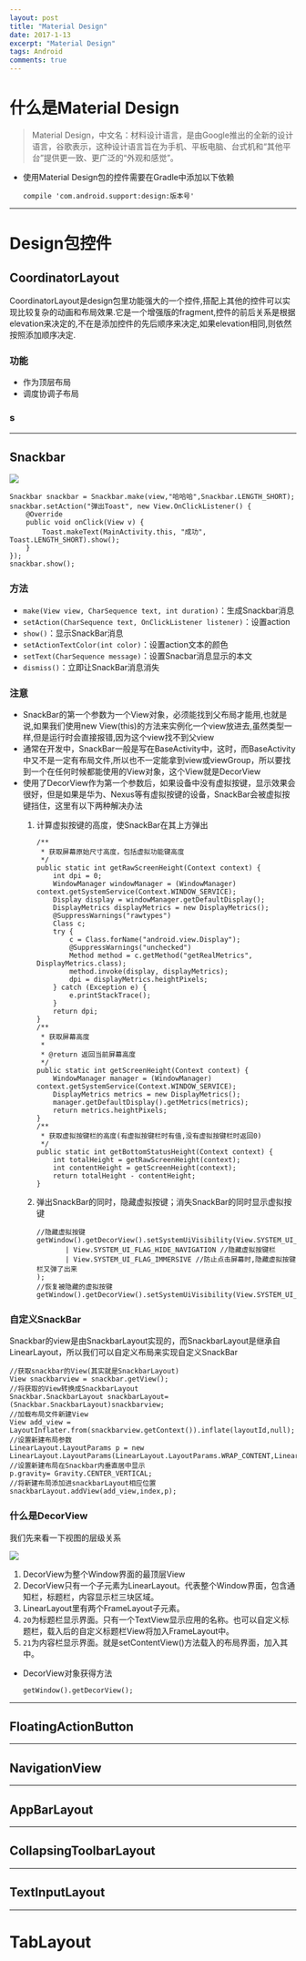 ```yaml
---
layout: post
title: "Material Design"
date: 2017-1-13
excerpt: "Material Design"
tags: Android
comments: true
---
```


# 什么是Material Design
>Material Design，中文名：材料设计语言，是由Google推出的全新的设计语言，谷歌表示，这种设计语言旨在为手机、平板电脑、台式机和“其他平台”提供更一致、更广泛的“外观和感觉”。

- 使用Material Design包的控件需要在Gradle中添加以下依赖

	```
	compile 'com.android.support:design:版本号'
	```

***

# Design包控件

## CoordinatorLayout
CoordinatorLayout是design包里功能强大的一个控件,搭配上其他的控件可以实现比较复杂的动画和布局效果.它是一个增强版的fragment,控件的前后关系是根据elevation来决定的,不在是添加控件的先后顺序来决定,如果elevation相同,则依然按照添加顺序决定.

### 功能
- 作为顶层布局
- 调度协调子布局

### s

***

## Snackbar
![](http://i1.piimg.com/567571/495ccc6f9c38875a.png)

```
Snackbar snackbar = Snackbar.make(view,"哈哈哈",Snackbar.LENGTH_SHORT);
snackbar.setAction("弹出Toast", new View.OnClickListener() {
    @Override
    public void onClick(View v) {
        Toast.makeText(MainActivity.this, "成功", Toast.LENGTH_SHORT).show();
    }
});
snackbar.show();
```
### 方法
- ``make(View view, CharSequence text, int duration)``：生成Snackbar消息
- ``setAction(CharSequence text, OnClickListener listener)``：设置action
- ``show()``：显示SnackBar消息
- ``setActionTextColor(int color)``：设置action文本的颜色
- ``setText(CharSequence message)``：设置Snacbar消息显示的本文
- ``dismiss()``：立即让SnackBar消息消失

### 注意
- SnackBar的第一个参数为一个View对象，必须能找到父布局才能用,也就是说,如果我们使用new View(this)的方法来实例化一个view放进去,虽然类型一样,但是运行时会直接报错,因为这个view找不到父view
- 通常在开发中，SnackBar一般是写在BaseActivity中，这时，而BaseActivity中又不是一定有布局文件,所以也不一定能拿到view或viewGroup，所以要找到一个在任何时候都能使用的View对象，这个View就是DecorView
- 使用了DecorView作为第一个参数后，如果设备中没有虚拟按键，显示效果会很好，但是如果是华为、Nexus等有虚拟按键的设备，SnackBar会被虚拟按键挡住，这里有以下两种解决办法
	1. 计算虚拟按键的高度，使SnackBar在其上方弹出
		
		```
		/**
		 * 获取屏幕原始尺寸高度，包括虚拟功能键高度
		 */
		public static int getRawScreenHeight(Context context) {
		    int dpi = 0;
		    WindowManager windowManager = (WindowManager) context.getSystemService(Context.WINDOW_SERVICE);
		    Display display = windowManager.getDefaultDisplay();
		    DisplayMetrics displayMetrics = new DisplayMetrics();
		    @SuppressWarnings("rawtypes")
		    Class c;
		    try {
		        c = Class.forName("android.view.Display");
		        @SuppressWarnings("unchecked")
		        Method method = c.getMethod("getRealMetrics", DisplayMetrics.class);
		        method.invoke(display, displayMetrics);
		        dpi = displayMetrics.heightPixels;
		    } catch (Exception e) {
		        e.printStackTrace();
		    }
		    return dpi;
		}
		/**
		 * 获取屏幕高度
		 *
		 * @return 返回当前屏幕高度
		 */
		public static int getScreenHeight(Context context) {
		    WindowManager manager = (WindowManager) context.getSystemService(Context.WINDOW_SERVICE);
		    DisplayMetrics metrics = new DisplayMetrics();
		    manager.getDefaultDisplay().getMetrics(metrics);
		    return metrics.heightPixels;
		}
		/**
		 * 获取虚拟按键栏的高度(有虚拟按键栏时有值,没有虚拟按键栏时返回0)
		 */
		public static int getBottomStatusHeight(Context context) {
		    int totalHeight = getRawScreenHeight(context);
		    int contentHeight = getScreenHeight(context);
		    return totalHeight - contentHeight;
		}
		```
		
	2. 弹出SnackBar的同时，隐藏虚拟按键；消失SnackBar的同时显示虚拟按键
		
		```
		//隐藏虚拟按键  
       getWindow().getDecorView().setSystemUiVisibility(View.SYSTEM_UI_FLAG_LAYOUT_HIDE_NAVIGATION  
               | View.SYSTEM_UI_FLAG_HIDE_NAVIGATION //隐藏虚拟按键栏  
               | View.SYSTEM_UI_FLAG_IMMERSIVE //防止点击屏幕时,隐藏虚拟按键栏又弹了出来  
       );
       //恢复被隐藏的虚拟按键  
       getWindow().getDecorView().setSystemUiVisibility(View.SYSTEM_UI_FLAG_VISIBLE);
		```

### 自定义SnackBar
Snackbar的view是由SnackbarLayout实现的，而SnackbarLayout是继承自LinearLayout，所以我们可以自定义布局来实现自定义SnackBar

```
//获取snackbar的View(其实就是SnackbarLayout)
View snackbarview = snackbar.getView();
//将获取的View转换成SnackbarLayout
Snackbar.SnackbarLayout snackbarLayout=(Snackbar.SnackbarLayout)snackbarview;
//加载布局文件新建View
View add_view = LayoutInflater.from(snackbarview.getContext()).inflate(layoutId,null);
//设置新建布局参数
LinearLayout.LayoutParams p = new LinearLayout.LayoutParams(LinearLayout.LayoutParams.WRAP_CONTENT,LinearLayout.LayoutParams.WRAP_CONTENT);
//设置新建布局在Snackbar内垂直居中显示
p.gravity= Gravity.CENTER_VERTICAL;
//将新建布局添加进snackbarLayout相应位置
snackbarLayout.addView(add_view,index,p);
```

### 什么是DecorView
我们先来看一下视图的层级关系

![](http://p1.bqimg.com/567571/c989162a3504ee4c.png)

1. DecorView为整个Window界面的最顶层View
2. DecorView只有一个子元素为LinearLayout。代表整个Window界面，包含通知栏，标题栏，内容显示栏三块区域。
3. LinearLayout里有两个FrameLayout子元素。
4. ``20``为标题栏显示界面。只有一个TextView显示应用的名称。也可以自定义标题栏，载入后的自定义标题栏View将加入FrameLayout中。
5. ``21``为内容栏显示界面。就是setContentView()方法载入的布局界面，加入其中。

- DecorView对象获得方法

	```
	getWindow().getDecorView();
	```

***
	
## FloatingActionButton


***

## NavigationView


***

## AppBarLayout


***

## CollapsingToolbarLayout


***

## TextInputLayout


***

# TabLayout